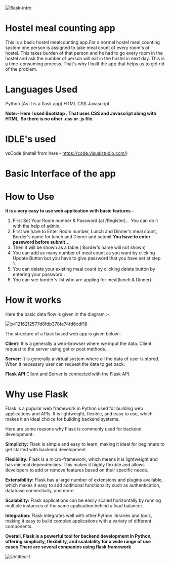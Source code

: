![flask-intro](https://user-images.githubusercontent.com/104966547/225973711-622de3d2-0740-4441-b654-f3e30fe4272d.jpg)




# Hostel meal counting app

This is a basic hostel mealcounting app.For a normal hostel meal counting system one person is assigned to take meal count of every room's of hostel. This takes burden of that person and he had to go every room in the hostel and ask the number of person will eat in the hostel in next day. This is a time-consuming process. That's why I built the app that helps us to get rid of the problem.

# Languages Used 

Python (As it is a flask app)
HTML
CSS
Javascript

**Note:- Here I used Bootstap . That uses CSS and Javascript along with HTML. So there is no other .css or .js file.**

# IDLE's used 

vsCode (install from here - https://code.visualstudio.com/)


# Basic Interface of the app 




# How to Use

**It is a very easy to use web application with basic features -**
1. First Set Your Room number & Password (at /Register)... You can do it with the help of admin.
2. First we have to Enter Room number, Lunch and Dinner's meal count, Border's name for lunch and Dinner and submit.**You have to enter password before submit...**
3. Then it will be shown as a table.( Border's name will not shown)
4. You can add as many number of meal count as you want by clicking Update Button but you have to give password that you have set at step 1.
5. You can delete your existing meal count by clicking delete button by entering your password..
6. You can see border's list who are appling for meal(lunch & Dinner).

# How it works

Here the basic data flow is given in the diagram :-

![b412162f2577d8fdb378fe74fd6cdf18](https://user-images.githubusercontent.com/104966547/225976320-0d2003f2-eb6a-4c07-a52b-931f0d91422a.png)

The structure of a flask based web app is given below:-

**Client:** It is a generally a web-browser where we input the data. Client request to the server using get or post methods...

**Server:** It is generally a virtual system where all the data of user is stored. When it necessary user can request the data to get back.

**Flask API** Client and Server is connected with the Flask API.




# Why use Flask

Flask is a popular web framework in Python used for building web applications and APIs. It is lightweight, flexible, and easy to use, which makes it an ideal choice for building backend systems.

Here are some reasons why Flask is commonly used for backend development:

**Simplicity:** Flask is simple and easy to learn, making it ideal for beginners to get started with backend development.

**Flexibility:** Flask is a micro-framework, which means it is lightweight and has minimal dependencies. This makes it highly flexible and allows developers to add or remove features based on their specific needs.

**Extensibility:** Flask has a large number of extensions and plugins available, which makes it easy to add additional functionality such as authentication, database connectivity, and more.

**Scalability:** Flask applications can be easily scaled horizontally by running multiple instances of the same application behind a load balancer.

**Integration:** Flask integrates well with other Python libraries and tools, making it easy to build complex applications with a variety of different components.

**Overall, Flask is a powerful tool for backend development in Python, offering simplicity, flexibility, and scalability for a wide range of use cases.There are several companies using flask framework**



![Untitled-1](https://user-images.githubusercontent.com/104966547/225987847-aaf502e8-2245-4e89-9f3f-0bdb9bd46c91.png)



